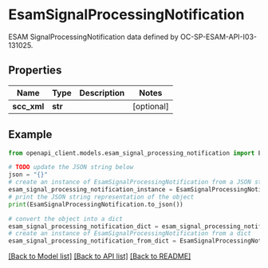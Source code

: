 # EsamSignalProcessingNotification

ESAM SignalProcessingNotification data defined by OC-SP-ESAM-API-I03-131025.

## Properties

Name | Type | Description | Notes
------------ | ------------- | ------------- | -------------
**scc_xml** | **str** |  | [optional] 

## Example

```python
from openapi_client.models.esam_signal_processing_notification import EsamSignalProcessingNotification

# TODO update the JSON string below
json = "{}"
# create an instance of EsamSignalProcessingNotification from a JSON string
esam_signal_processing_notification_instance = EsamSignalProcessingNotification.from_json(json)
# print the JSON string representation of the object
print(EsamSignalProcessingNotification.to_json())

# convert the object into a dict
esam_signal_processing_notification_dict = esam_signal_processing_notification_instance.to_dict()
# create an instance of EsamSignalProcessingNotification from a dict
esam_signal_processing_notification_from_dict = EsamSignalProcessingNotification.from_dict(esam_signal_processing_notification_dict)
```
[[Back to Model list]](../README.md#documentation-for-models) [[Back to API list]](../README.md#documentation-for-api-endpoints) [[Back to README]](../README.md)


